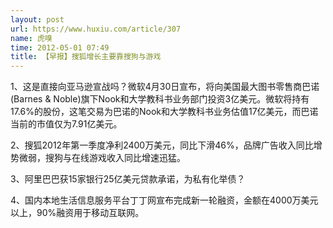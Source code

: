 ```yaml
---
layout: post
url: https://www.huxiu.com/article/307
name: 虎嗅
time: 2012-05-01 07:49
title: 【早报】搜狐增长主要靠搜狗与游戏
---
```

1、这是直接向亚马逊宣战吗？微软4月30日宣布，将向美国最大图书零售商巴诺(Barnes & Noble)旗下Nook和大学教科书业务部门投资3亿美元。微软将持有17.6%的股份，这笔交易为巴诺的Nook和大学教科书业务估值17亿美元，而巴诺当前的市值仅为7.91亿美元。

2、搜狐2012年第一季度净利2400万美元，同比下滑46%，品牌广告收入同比增势微弱，搜狗与在线游戏收入同比增速迅猛。

3、阿里巴巴获15家银行25亿美元贷款承诺，为私有化举债？

4、国内本地生活信息服务平台丁丁网宣布完成新一轮融资，金额在4000万美元以上，90%融资用于移动互联网。

